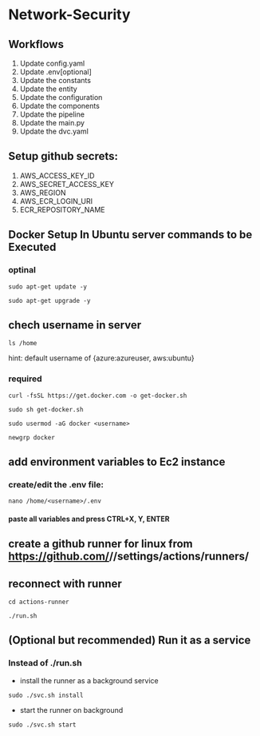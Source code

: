 # Network-Security


## Workflows

1. Update config.yaml
2. Update .env[optional]
3. Update the constants
4. Update the entity
5. Update the configuration
6. Update the components
7. Update the pipeline 
8. Update the main.py
9. Update the dvc.yaml

## Setup github secrets:
1. AWS_ACCESS_KEY_ID
2. AWS_SECRET_ACCESS_KEY
3. AWS_REGION
4. AWS_ECR_LOGIN_URI
5. ECR_REPOSITORY_NAME

## Docker Setup In Ubuntu server commands to be Executed
### optinal

```
sudo apt-get update -y
```
```
sudo apt-get upgrade -y
```

## chech username in server
```
ls /home
```
hint: default username of {azure:azureuser, aws:ubuntu} 

### required

```
curl -fsSL https://get.docker.com -o get-docker.sh
```
```
sudo sh get-docker.sh
```
```
sudo usermod -aG docker <username>
```
```
newgrp docker
```

## add environment variables to Ec2 instance
### create/edit the .env file:
```
nano /home/<username>/.env
```
####  paste all variables and press CTRL+X, Y, ENTER

## create a github runner for linux from https://github.com/<username>/<repository>/settings/actions/runners/

## reconnect with runner
```
cd actions-runner
```

```
./run.sh
```

## (Optional but recommended) Run it as a service 
### Instead of ./run.sh 
- install the runner as a background service
```
sudo ./svc.sh install
```
- start the runner on background 
```
sudo ./svc.sh start
```
